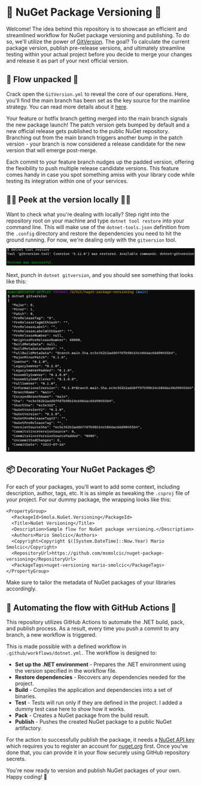 # 🚀 NuGet Package Versioning 🚀
Welcome! The idea behind this repository is to showcase an efficient and streamlined workflow for NuGet package versioning and publishing. To do so, we'll utilize the power of [GitVersion](https://gitversion.net/docs/learn/how-it-works). The goal? To calculate the current package version, publish pre-release versions, and ultimately streamline testing within your actual project before you decide to merge your changes and release it as part of your next official version.

## 🚄 Flow unpacked 🚄
Crack open the `GitVersion.yml` to reveal the core of our operations. Here, you'll find the main branch has been set as the key source for the mainline strategy. You can read more details about it [here](https://gitversion.net/docs/reference/modes/mainline).

Your feature or hotfix branch getting merged into the main branch signals the new package launch! The patch version gets bumped by default and a new official release gets published to the public NuGet repository. Branching out from the main branch triggers another bump in the patch version - your branch is now considered a release candidate for the new version that will emerge post-merge.

Each commit to your feature branch nudges up the padded version, offering the flexibility to push multiple release candidate versions. This feature comes handy in case you spot something amiss with your library code while testing its integration within one of your services.

## 🕵️‍♂️ Peek at the version locally 🕵️‍♂️
Want to check what you're dealing with locally? Step right into the repository root on your machine and type `dotnet tool restore` into your command line. This will make use of the `dotnet-tools.json` definition from the `.config` directory and restore the dependencies you need to hit the ground running. For now, we're dealing only with the `gitversion` tool.

<img src="docs/img/dotnet-tool-restore.png" alt="dotnet tool restore" title="Restoring dotnet tools" />

Next, punch in `dotnet gitversion`, and you should see something that looks like this:

<img src="docs/img/dotnet-gitversion.png" alt="dotnet gitversion" title="Showcasing dotnet gitversion" />

## 📦 Decorating Your NuGet Packages 📦
For each of your packages, you'll want to add some context, including description, author, tags, etc. It is as simple as tweaking the `.csproj` file of your project. For our dummy package, the wrapping looks like this:

```
<PropertyGroup>
  <PackageId>Smola.NuGet.Versioning</PackageId>
  <Title>NuGet Versioning</Title>
  <Description>Sample flow for NuGet package versioning.</Description>
  <Authors>Mario Smolcic</Authors>
  <Copyright>Copyright $([System.DateTime]::Now.Year) Mario Smolcic</Copyright>
  <RepositoryUrl>https://github.com/msmolcic/nuget-package-versioning</RepositoryUrl>
  <PackageTags>nuget-versioning mario-smolcic</PackageTags>
</PropertyGroup>
```

Make sure to tailor the metadata of NuGet packages of your libraries accordingly.

## 🤖 Automating the flow with GitHub Actions 🤖
This repository utilizes GitHub Actions to automate the .NET build, pack, and publish process. As a result, every time you push a commit to any branch, a new workflow is triggered.

This is made possible with a defined workflow in `.github/workflows/dotnet.yml.` The workflow is designed to:

* <b>Set up the .NET environment</b> - Prepares the .NET environment using the version specified in the workflow file.
* <b>Restore dependencies</b> - Recovers any dependencies needed for the project.
* <b>Build</b> - Compiles the application and dependencies into a set of binaries.
* <b>Test</b> - Tests will run only if they are defined in the project. I added a dummy test case here to show how it works.
* <b>Pack</b> - Creates a NuGet package from the build result.
* <b>Publish</b> - Pushes the created NuGet package to a public NuGet artifactory.

For the action to successfully publish the package, it needs a [NuGet API key](https://www.nuget.org/account/apikeys) which requires you to register an account for [nuget.org](https://www.nuget.org/) first. Once you've done that, you can provide it in your flow securely using GitHub repository secrets.

You're now ready to version and publish NuGet packages of your own. Happy coding! 🚀